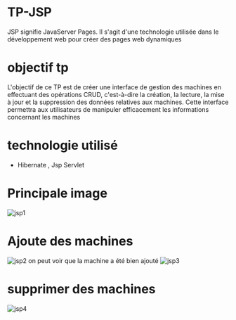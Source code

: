 # TP-JSP
JSP signifie JavaServer Pages. Il s'agit d'une technologie utilisée dans le développement web pour créer des pages web dynamiques
# objectif tp

L'objectif de ce TP est de créer une interface de gestion des machines en effectuant des opérations CRUD, c'est-à-dire la création, la lecture, la mise à jour et la suppression des données relatives aux machines. Cette interface permettra aux utilisateurs de manipuler efficacement les informations concernant les machines

# technologie utilisé
- Hibernate , Jsp Servlet
# Principale image
![jsp1](https://github.com/Oussama-Errahimi20032/TP-JSP/assets/147452642/4a6eaff7-a268-4037-9013-ac26fe89ff18)

# Ajoute des machines
![jsp2](https://github.com/Oussama-Errahimi20032/TP-JSP/assets/147452642/d4944f03-6c77-4b14-a46e-57c0dc6e9f33)
on peut voir que la machine a été bien ajouté
![jsp3](https://github.com/Oussama-Errahimi20032/TP-JSP/assets/147452642/efd46af4-c6ed-43f6-9c96-866dc4a0a1e6)

# supprimer des machines

![jsp4](https://github.com/Oussama-Errahimi20032/TP-JSP/assets/147452642/b38459cc-f378-4a57-b3e3-9b1c4b69ef78)
